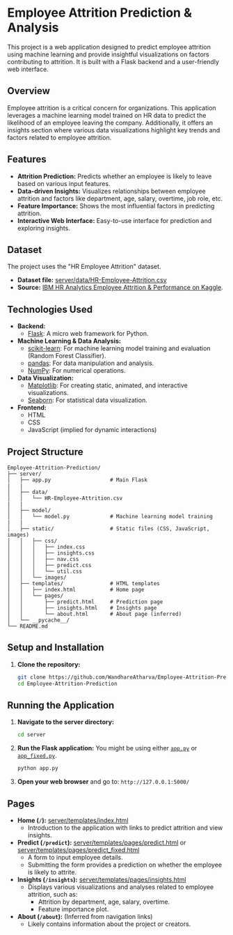 # Employee Attrition Prediction & Analysis

This project is a web application designed to predict employee attrition using machine learning and provide insightful visualizations on factors contributing to attrition. It is built with a Flask backend and a user-friendly web interface.

## Overview

Employee attrition is a critical concern for organizations. This application leverages a machine learning model trained on HR data to predict the likelihood of an employee leaving the company. Additionally, it offers an insights section where various data visualizations highlight key trends and factors related to employee attrition.

## Features

*   **Attrition Prediction:** Predicts whether an employee is likely to leave based on various input features.
*   **Data-driven Insights:** Visualizes relationships between employee attrition and factors like department, age, salary, overtime, job role, etc.
*   **Feature Importance:** Shows the most influential factors in predicting attrition.
*   **Interactive Web Interface:** Easy-to-use interface for prediction and exploring insights.

## Dataset

The project uses the "HR Employee Attrition" dataset.
*   **Dataset file:** [server/data/HR-Employee-Attrition.csv](server/data/HR-Employee-Attrition.csv)
*   **Source:** [IBM HR Analytics Employee Attrition & Performance on Kaggle](https://www.kaggle.com/datasets/pavansubhasht/ibm-hr-analytics-attrition-dataset).

## Technologies Used

*   **Backend:**
    *   [Flask](https://flask.palletsprojects.com/): A micro web framework for Python.
*   **Machine Learning & Data Analysis:**
    *   [scikit-learn](https://scikit-learn.org/stable/): For machine learning model training and evaluation (Random Forest Classifier).
    *   [pandas](https://pandas.pydata.org/): For data manipulation and analysis.
    *   [NumPy](https://numpy.org/): For numerical operations.
*   **Data Visualization:**
    *   [Matplotlib](https://matplotlib.org/): For creating static, animated, and interactive visualizations.
    *   [Seaborn](https://seaborn.pydata.org/): For statistical data visualization.
*   **Frontend:**
    *   HTML
    *   CSS
    *   JavaScript (implied for dynamic interactions)

## Project Structure

```
Employee-Attrition-Prediction/
├── server/
│   ├── app.py                   # Main Flask 
|   |
│   ├── data/
│   │   └── HR-Employee-Attrition.csv
|   |
│   ├── model/
│   │   └── model.py             # Machine learning model training
|   |
│   ├── static/                  # Static files (CSS, JavaScript, images)
│   │   ├── css/
│   │   │   ├── index.css
│   │   │   ├── insights.css
│   │   │   ├── nav.css
│   │   │   ├── predict.css
│   │   │   └── util.css
│   │   └── images/
│   ├── templates/               # HTML templates
│   │   ├── index.html           # Home page
│   │   └── pages/
│   │       ├── predict.html     # Prediction page
│   │       ├── insights.html    # Insights page
│   │       └── about.html       # About page (inferred)
│   └── __pycache__/
└── README.md
```

## Setup and Installation

1.  **Clone the repository:**
    ```bash
    git clone https://github.com/WandhareAtharva/Employee-Attrition-Prediction.git
    cd Employee-Attrition-Prediction
    ```

## Running the Application

1.  **Navigate to the server directory:**
    ```bash
    cd server
    ```

2.  **Run the Flask application:**
    You might be using either [`app.py`](server/app.py) or [`app_fixed.py`](server/app_fixed.py).
    ```bash
    python app.py
    ```

3.  **Open your web browser** and go to: `http://127.0.0.1:5000/`

## Pages

*   **Home (`/`):** [server/templates/index.html](server/templates/index.html)
    *   Introduction to the application with links to predict attrition and view insights.
*   **Predict (`/predict`):** [server/templates/pages/predict.html](server/templates/pages/predict.html) or [server/templates/pages/predict_fixed.html](server/templates/pages/predict_fixed.html)
    *   A form to input employee details.
    *   Submitting the form provides a prediction on whether the employee is likely to attrite.
*   **Insights (`/insights`):** [server/templates/pages/insights.html](server/templates/pages/insights.html)
    *   Displays various visualizations and analyses related to employee attrition, such as:
        *   Attrition by department, age, salary, overtime.
        *   Feature importance plot.
*   **About (`/about`):** (Inferred from navigation links)
    *   Likely contains information about the project or creators.